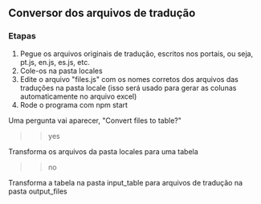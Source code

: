 ## Conversor dos arquivos de tradução

### Etapas

1. Pegue os arquivos originais de tradução, escritos nos portais, ou seja, pt.js, en.js, es.js, etc.
2. Cole-os na pasta locales
3. Edite o arquivo "files.js" com os nomes corretos dos arquivos das traduções na pasta locale (isso será usado para gerar as colunas automaticamente no arquivo excel)
4. Rode o programa com npm start

Uma pergunta vai aparecer, "Convert files to table?"

> > yes

Transforma os arquivos da pasta locales para uma tabela

> > no

Transforma a tabela na pasta input_table para arquivos de tradução na pasta output_files
